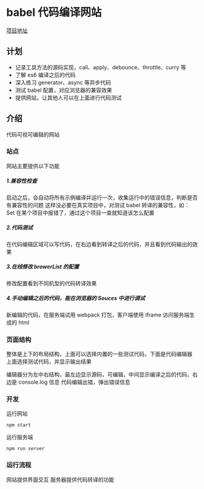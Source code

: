# babel 代码编译网站

[项目地址](https://github.com/104gogo/es6-test)

## 计划
- 记录工具方法的源码实现，call、apply、debounce、throttle、curry 等
- 了解 es6 编译之后的代码
- 深入练习 generator、async 等异步代码
- 测试 babel 配置，对应浏览器的兼容效果
- 提供网站，让其他人可以在上面进行代码测试

## 介绍
代码可视可编辑的网站

### 站点
网站主要提供以下功能

##### 1.兼容性检查
启动之后，会自动将所有示例编译并运行一次，收集运行中的错误信息，判断是否有兼容性的问题
这样没必要在真实项目中，对测试 babel 转译的兼容性，如：Set 在某个项目中报错了，通过这个项目一查就知道该怎么配置

##### 2.代码测试
在代码编辑区域可以写代码，在右边看到转译之后的代码，并且看到代码输出的效果

##### 3.在线修改 browerList 的配置
修改配置看到不同机型的代码转译效果

##### 4.手动编辑之后的代码，能在浏览器的 Souces 中进行调试
新编辑的代码，在服务端试用 webpack 打包，客户端使用 iframe 访问服务端生成的 html

### 页面结构
整体是上下的布局结构，上面可以选择内置的一些测试代码，下面是代码编辑器
上面选择测试代码，并显示输出结果

编辑器分为左中右结构，最左边显示源码，可编辑，中间显示编译之后的代码，右边是 console.log 信息
代码编辑出错，弹出错误信息

### 开发
运行网站
```
npm start
```
运行服务端
```
npm run server
```

### 运行流程
网站提供界面交互
服务器提供代码转译的功能